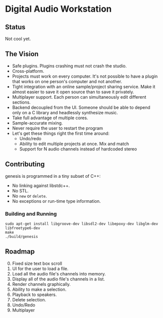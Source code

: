 # Digital Audio Workstation

## Status

Not cool yet.

## The Vision

 * Safe plugins. Plugins crashing must not crash the studio.
 * Cross-platform.
 * Projects must work on every computer. It's not possible to have a plugin
   that works on one person's computer and not another.
 * Tight integration with an online sample/project sharing service. Make it
   almost easier to save it open source than to save it privately.
 * Multiplayer support. Each person can simultaneously edit different sections.
 * Backend decoupled from the UI. Someone should be able to depend only
   on a C library and headlessly synthesize music.
 * Take full advantage of multiple cores.
 * Sample-accurate mixing.
 * Never require the user to restart the program
 * Let's get these things right the first time around:
   - Undo/redo
   - Ability to edit multiple projects at once. Mix and match
   - Support for N audio channels instead of hardcoded stereo

## Contributing

genesis is programmed in a tiny subset of C++:

 * No linking against libstdc++.
 * No STL.
 * No `new` or `delete`.
 * No exceptions or run-time type information.

### Building and Running

```
sudo apt-get install libgroove-dev libsdl2-dev libepoxy-dev libglm-dev libfreetype6-dev
make
./build/genesis
```

## Roadmap

 0. Fixed size text box scroll
 0. UI for the user to load a file.
 0. Load all the audio file's channels into memory.
 0. Display all of the audio file's channels in a list.
 0. Render channels graphically.
 0. Ability to make a selection.
 0. Playback to speakers.
 0. Delete selection.
 0. Undo/Redo
 0. Multiplayer
